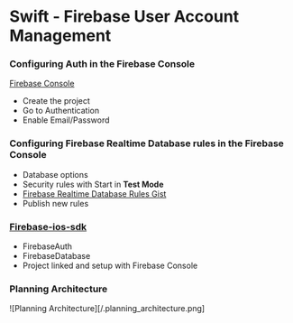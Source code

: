 # Swift - Firebase User Account Management

### Configuring  Auth in the Firebase Console
[Firebase Console][firebaseconsole]

- Create the project
- Go to Authentication
- Enable Email/Password

### Configuring Firebase Realtime Database rules in the Firebase Console

- Database options
- Security rules with Start in **Test Mode**
- [Firebase Realtime Database Rules Gist][realtimedbrules]
- Publish new rules

### [Firebase-ios-sdk][firebaseiossdk]
- FirebaseAuth
- FirebaseDatabase
- Project linked and setup with Firebase Console

### Planning Architecture
![Planning Architecture][/.planning_architecture.png]

[firebaseiossdk]: https://github.com/firebase/firebase-ios-sdk
[firebaseconsole]: https://console.firebase.google.com
[realtimedbrules]: https://gist.github.com/tunds/316b1747f1da7952974f2158c6c9a5a1

